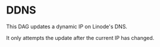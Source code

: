 # DDNS

This DAG updates a dynamic IP on Linode's DNS.

It only attempts the update after the current IP has changed.
